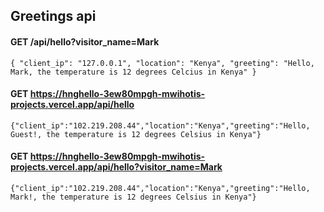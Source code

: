 ## Greetings api 

####  GET /api/hello?visitor_name=Mark

`{
  "client_ip": "127.0.0.1",
  "location": "Kenya",
  "greeting": "Hello, Mark, the temperature is 12 degrees Celcius in Kenya"
}
`
#### GET https://hnghello-3ew80mpgh-mwihotis-projects.vercel.app/api/hello
`
{"client_ip":"102.219.208.44","location":"Kenya","greeting":"Hello, Guest!, the temperature is 12 degrees Celsius in Kenya"}
`

####  GET https://hnghello-3ew80mpgh-mwihotis-projects.vercel.app/api/hello?visitor_name=Mark
`
{"client_ip":"102.219.208.44","location":"Kenya","greeting":"Hello, Mark!, the temperature is 12 degrees Celsius in Kenya"}
`
